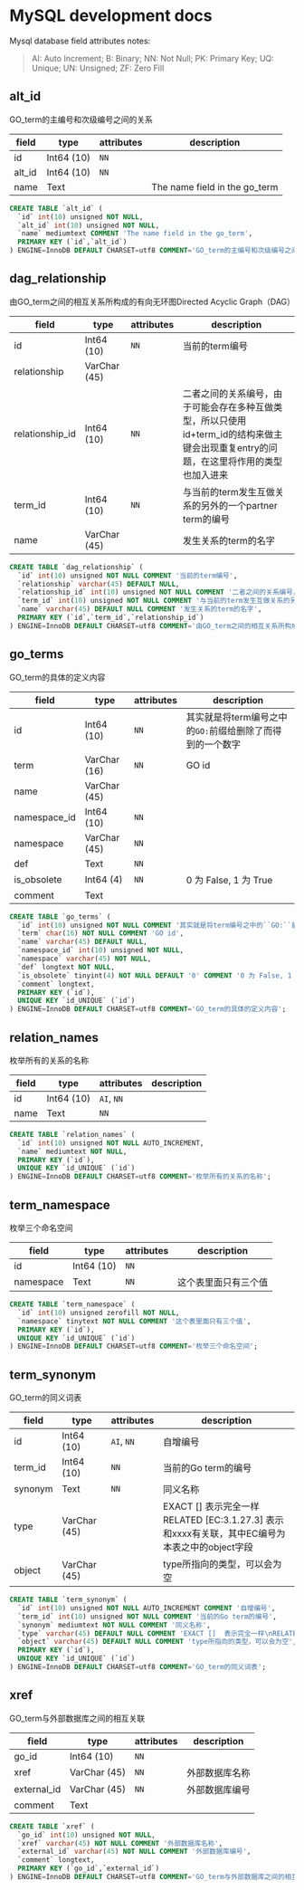 ﻿# MySQL development docs
Mysql database field attributes notes:

> AI: Auto Increment; B: Binary; NN: Not Null; PK: Primary Key; UQ: Unique; UN: Unsigned; ZF: Zero Fill

## alt_id
GO_term的主编号和次级编号之间的关系

|field|type|attributes|description|
|-----|----|----------|-----------|
|id|Int64 (10)|``NN``||
|alt_id|Int64 (10)|``NN``||
|name|Text||The name field in the go_term|

```SQL
CREATE TABLE `alt_id` (
  `id` int(10) unsigned NOT NULL,
  `alt_id` int(10) unsigned NOT NULL,
  `name` mediumtext COMMENT 'The name field in the go_term',
  PRIMARY KEY (`id`,`alt_id`)
) ENGINE=InnoDB DEFAULT CHARSET=utf8 COMMENT='GO_term的主编号和次级编号之间的关系';
```



## dag_relationship
由GO_term之间的相互关系所构成的有向无环图Directed Acyclic Graph（DAG）

|field|type|attributes|description|
|-----|----|----------|-----------|
|id|Int64 (10)|``NN``|当前的term编号|
|relationship|VarChar (45)|||
|relationship_id|Int64 (10)|``NN``|二者之间的关系编号，由于可能会存在多种互做类型，所以只使用id+term_id的结构来做主键会出现重复entry的问题，在这里将作用的类型也加入进来|
|term_id|Int64 (10)|``NN``|与当前的term发生互做关系的另外的一个partner term的编号|
|name|VarChar (45)||发生关系的term的名字|

```SQL
CREATE TABLE `dag_relationship` (
  `id` int(10) unsigned NOT NULL COMMENT '当前的term编号',
  `relationship` varchar(45) DEFAULT NULL,
  `relationship_id` int(10) unsigned NOT NULL COMMENT '二者之间的关系编号，由于可能会存在多种互做类型，所以只使用id+term_id的结构来做主键会出现重复entry的问题，在这里将作用的类型也加入进来',
  `term_id` int(10) unsigned NOT NULL COMMENT '与当前的term发生互做关系的另外的一个partner term的编号',
  `name` varchar(45) DEFAULT NULL COMMENT '发生关系的term的名字',
  PRIMARY KEY (`id`,`term_id`,`relationship_id`)
) ENGINE=InnoDB DEFAULT CHARSET=utf8 COMMENT='由GO_term之间的相互关系所构成的有向无环图Directed Acyclic Graph（DAG）';
```



## go_terms
GO_term的具体的定义内容

|field|type|attributes|description|
|-----|----|----------|-----------|
|id|Int64 (10)|``NN``|其实就是将term编号之中的``GO:``前缀给删除了而得到的一个数字|
|term|VarChar (16)|``NN``|GO id|
|name|VarChar (45)|||
|namespace_id|Int64 (10)|``NN``||
|namespace|VarChar (45)|``NN``||
|def|Text|``NN``||
|is_obsolete|Int64 (4)|``NN``|0 为 False, 1 为 True|
|comment|Text|||

```SQL
CREATE TABLE `go_terms` (
  `id` int(10) unsigned NOT NULL COMMENT '其实就是将term编号之中的``GO:``前缀给删除了而得到的一个数字',
  `term` char(16) NOT NULL COMMENT 'GO id',
  `name` varchar(45) DEFAULT NULL,
  `namespace_id` int(10) unsigned NOT NULL,
  `namespace` varchar(45) NOT NULL,
  `def` longtext NOT NULL,
  `is_obsolete` tinyint(4) NOT NULL DEFAULT '0' COMMENT '0 为 False, 1 为 True',
  `comment` longtext,
  PRIMARY KEY (`id`),
  UNIQUE KEY `id_UNIQUE` (`id`)
) ENGINE=InnoDB DEFAULT CHARSET=utf8 COMMENT='GO_term的具体的定义内容';
```



## relation_names
枚举所有的关系的名称

|field|type|attributes|description|
|-----|----|----------|-----------|
|id|Int64 (10)|``AI``, ``NN``||
|name|Text|``NN``||

```SQL
CREATE TABLE `relation_names` (
  `id` int(10) unsigned NOT NULL AUTO_INCREMENT,
  `name` mediumtext NOT NULL,
  PRIMARY KEY (`id`),
  UNIQUE KEY `id_UNIQUE` (`id`)
) ENGINE=InnoDB DEFAULT CHARSET=utf8 COMMENT='枚举所有的关系的名称';
```



## term_namespace
枚举三个命名空间

|field|type|attributes|description|
|-----|----|----------|-----------|
|id|Int64 (10)|``NN``||
|namespace|Text|``NN``|这个表里面只有三个值|

```SQL
CREATE TABLE `term_namespace` (
  `id` int(10) unsigned zerofill NOT NULL,
  `namespace` tinytext NOT NULL COMMENT '这个表里面只有三个值',
  PRIMARY KEY (`id`),
  UNIQUE KEY `id_UNIQUE` (`id`)
) ENGINE=InnoDB DEFAULT CHARSET=utf8 COMMENT='枚举三个命名空间';
```



## term_synonym
GO_term的同义词表

|field|type|attributes|description|
|-----|----|----------|-----------|
|id|Int64 (10)|``AI``, ``NN``|自增编号|
|term_id|Int64 (10)|``NN``|当前的Go term的编号|
|synonym|Text|``NN``|同义名称|
|type|VarChar (45)||EXACT []  表示完全一样<br />RELATED [EC:3.1.27.3] 表示和xxxx有关联，其中EC编号为本表之中的object字段 |
|object|VarChar (45)||type所指向的类型，可以会为空|

```SQL
CREATE TABLE `term_synonym` (
  `id` int(10) unsigned NOT NULL AUTO_INCREMENT COMMENT '自增编号',
  `term_id` int(10) unsigned NOT NULL COMMENT '当前的Go term的编号',
  `synonym` mediumtext NOT NULL COMMENT '同义名称',
  `type` varchar(45) DEFAULT NULL COMMENT 'EXACT []  表示完全一样\nRELATED [EC:3.1.27.3] 表示和xxxx有关联，其中EC编号为本表之中的object字段 ',
  `object` varchar(45) DEFAULT NULL COMMENT 'type所指向的类型，可以会为空',
  PRIMARY KEY (`id`),
  UNIQUE KEY `id_UNIQUE` (`id`)
) ENGINE=InnoDB DEFAULT CHARSET=utf8 COMMENT='GO_term的同义词表';
```



## xref
GO_term与外部数据库之间的相互关联

|field|type|attributes|description|
|-----|----|----------|-----------|
|go_id|Int64 (10)|``NN``||
|xref|VarChar (45)|``NN``|外部数据库名称|
|external_id|VarChar (45)|``NN``|外部数据库编号|
|comment|Text|||

```SQL
CREATE TABLE `xref` (
  `go_id` int(10) unsigned NOT NULL,
  `xref` varchar(45) NOT NULL COMMENT '外部数据库名称',
  `external_id` varchar(45) NOT NULL COMMENT '外部数据库编号',
  `comment` longtext,
  PRIMARY KEY (`go_id`,`external_id`)
) ENGINE=InnoDB DEFAULT CHARSET=utf8 COMMENT='GO_term与外部数据库之间的相互关联';
```



